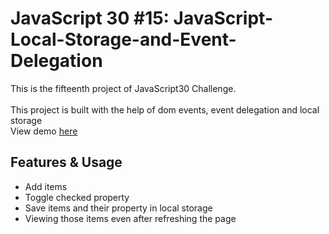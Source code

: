 # JavaScript 30 #15: JavaScript-Local-Storage-and-Event-Delegation
This is the fifteenth project of JavaScript30 Challenge. </br></br>
This project is built with the help of dom events, event delegation and local storage </br>
View demo [here](https://kubrianity.github.io/JavaScript-Local-Storage-and-Event-Delegation/)
## Features & Usage
- Add items
- Toggle checked property
- Save items and their property in local storage
- Viewing those items even after refreshing the page
